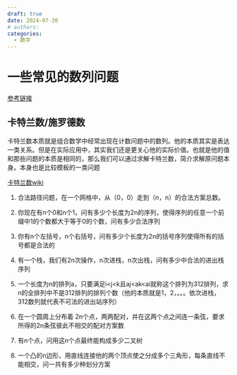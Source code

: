 ```yaml
---
draft: true 
date: 2024-07-30
# authors:
categories:
  - 数学
---
```


# 一些常见的数列问题

[参考链接](https://www.cnblogs.com/tscjj/p/16796529.html)

## 卡特兰数/施罗德数

卡特兰数本质就是组合数学中经常出现在计数问题中的数列。他的本质其实是表达一类关系。但是在实际应用中，其实我们还是更关心他的实际价值。也就是他的值和那些问题的本质是相同的，那么我们可以通过求解卡特兰数，简介求解原问题本身。本身也是比较模板的一类问题

<!-- more -->

[卡特兰数wiki](https://zh.wikipedia.org/wiki/%E5%8D%A1%E7%89%B9%E5%85%B0%E6%95%B0)

1. 合法路径问题，在一个网格中，从（0，0）走到（n，n）的合法方案总数。

2. 你现在有n个0和n个1，问有多少个长度为2n的序列，使得序列的任意一个前缀中1的个数都大于等于0的个数，问有多少合法序列

3. 你有n个左括号，n个右括号，问有多少个长度为2n的括号序列使得所有的括号都是合法的

4. 有一个栈，我们有2n次操作，n次进栈，n次出栈，问有多少中合法的进出栈序列

5. 一个长度为n的排列a，只要满足i<j<k且aj<ak<ai就称这个排列为312排列，求n的全排列中不是312排列的排列个数（他的本质就是1，2，。。。依次进栈，312数列就代表不可法的进出站序列）

6. 在一个圆周上分布着 2n个点，两两配对，并在这两个点之间连一条弦，要求所得的2n条弦彼此不相交的配对方案数

7. 有n个点，问用这n个点最终能构成多少二叉树

8. 一个凸的n边形，用直线连接他的两个顶点使之分成多个三角形，每条直线不能相交，问一共有多少种划分方案
